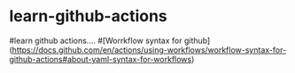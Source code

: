 # learn-github-actions
#learn github actions....
#[Worrkflow syntax for github]
(https://docs.github.com/en/actions/using-workflows/workflow-syntax-for-github-actions#about-yaml-syntax-for-workflows)
